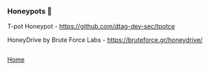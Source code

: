 ### Honeypots 🍯

T-pot Honeypot - https://github.com/dtag-dev-sec/tpotce

HoneyDrive by Brute Force Labs - https://bruteforce.gr/honeydrive/

```

```
[Home](https://github.com/WilliamThomas-sec/Opensource-tools/)
